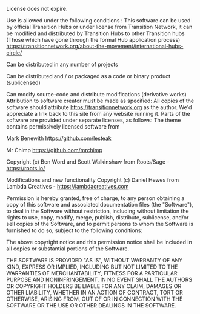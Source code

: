 License does not expire.

Use is allowed under the following conditions :
This software can be used by official Transition Hubs or under license from Transition Network, it can be modified and distributed by Transition Hubs to other Transition hubs (Those which have gone through the formal Hub application process) https://transitionnetwork.org/about-the-movement/international-hubs-circle/

Can be distributed in any number of projects

Can be distributed and / or packaged as a code or binary product (sublicensed)

Can modify source-code and distribute modifications (derivative works)
Attribution to software creator must be made as specified:
All copies of the software should attribute https://transitionnetwork.org as the author. 
We'd appreciate a link back to this site from any website running it.
Parts of the software are provided under separate licenses, as follows:
The theme contains permissively licensed software from

Mark Benewith https://github.com/lesteak

Mr Chimp https://github.com/mrchimp

Copyright (c) Ben Word and Scott Walkinshaw from Roots/Sage - https://roots.io/

Modifications and new functionality Copyright (c) Daniel Hewes from Lambda Creatives - https://lambdacreatives.com

Permission is hereby granted, free of charge, to any person obtaining a copy of this software and associated documentation files (the "Software"), to deal in the Software without restriction, including without limitation the rights to use, copy, modify, merge, publish, distribute, sublicense, and/or sell copies of the Software, and to permit persons to whom the Software is furnished to do so, subject to the following conditions:

The above copyright notice and this permission notice shall be included in all copies or substantial portions of the Software.

THE SOFTWARE IS PROVIDED "AS IS", WITHOUT WARRANTY OF ANY KIND, EXPRESS OR IMPLIED, INCLUDING BUT NOT LIMITED TO THE WARRANTIES OF MERCHANTABILITY, FITNESS FOR A PARTICULAR PURPOSE AND NONINFRINGEMENT. IN NO EVENT SHALL THE AUTHORS OR COPYRIGHT HOLDERS BE LIABLE FOR ANY CLAIM, DAMAGES OR OTHER LIABILITY, WHETHER IN AN ACTION OF CONTRACT, TORT OR OTHERWISE, ARISING FROM, OUT OF OR IN CONNECTION WITH THE SOFTWARE OR THE USE OR OTHER DEALINGS IN THE SOFTWARE.
